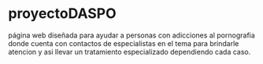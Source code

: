 # proyectoDASPO
página web diseñada para ayudar a personas  con adicciones al pornografia donde cuenta con contactos de especialistas en el tema para brindarle atencion y asi llevar un tratamiento especializado dependiendo cada caso.
